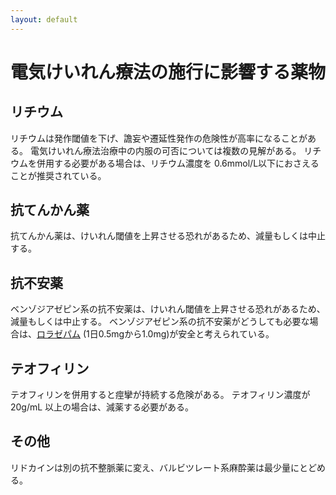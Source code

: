 ```yaml
---
layout: default
---
```


# 電気けいれん療法の施行に影響する薬物


## リチウム

リチウムは発作閾値を下げ、譫妄や遷延性発作の危険性が高率になることがある。
電気けいれん療法治療中の内服の可否については複数の見解がある。
リチウムを併用する必要がある場合は、リチウム濃度を 0.6mmol/L以下におさえることが推奨されている。

## 抗てんかん薬

抗てんかん薬は、けいれん閾値を上昇させる恐れがあるため、減量もしくは中止する。

## 抗不安薬

ベンゾジアゼピン系の抗不安薬は、けいれん閾値を上昇させる恐れがあるため、減量もしくは中止する。
ベンゾジアゼピン系の抗不安薬がどうしても必要な場合は、[ロラゼパム](http://www.info.pmda.go.jp/go/pack/1124022F1067_2_05/) (1日0.5mgから1.0mg)が安全と考えられている。

## テオフィリン

テオフィリンを併用すると痙攣が持続する危険がある。
テオフィリン濃度が 20g/mL 以上の場合は、減薬する必要がある。

## その他

リドカインは別の抗不整脈薬に変え、バルビツレート系麻酔薬は最少量にとどめる。
